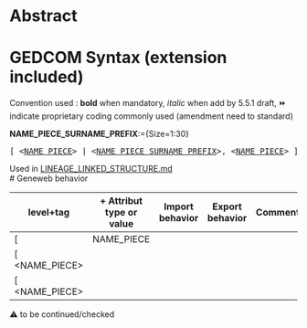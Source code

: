 ﻿# Abstract

# GEDCOM Syntax (extension included)
Convention used : **bold** when mandatory, _italic_ when add by 5.5.1 draft, &#x23E9; indicate proprietary coding commonly used (amendment need to standard)<br />

**NAME_PIECE_SURNAME_PREFIX**:={Size=1:30}
<pre>
[ &lt;<a href=Ged.NAME_PIECE.md>NAME_PIECE</a>&gt; | &lt;<a href=Ged.NAME_PIECE_SURNAME_PREFIX.md>NAME_PIECE_SURNAME_PREFIX</a>&gt;, &lt;<a href=Ged.NAME_PIECE.md>NAME_PIECE</a>&gt; ]
</pre>
Used in <a href=Ged.LINEAGE_LINKED_STRUCTURE>LINEAGE_LINKED_STRUCTURE.md</a><br /># Geneweb behavior

level+tag  | + Attribut type or value | Import behavior | Export behavior  | Comment 
---------- | ------------- | :---------------: | :-----------------:| -----------
[ | NAME_PIECE | | |
[ <NAME_PIECE> | | | | |
[ <NAME_PIECE> | | | | |

:warning: to be continued/checked


